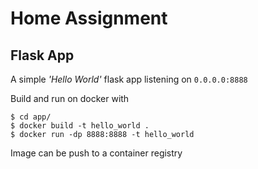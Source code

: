 # Home Assignment

## Flask App

A simple _'Hello World'_ flask app listening on `0.0.0.0:8888`

Build and run on docker with

```
$ cd app/
$ docker build -t hello_world .
$ docker run -dp 8888:8888 -t hello_world
```

Image can be push to a container registry
